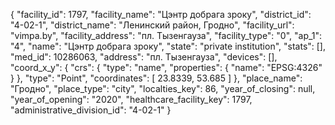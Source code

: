 {
    "facility_id": 1797,
    "facility_name": "Цэнтр добрага зроку",
    "district_id": "4-02-1",
    "district_name": "Ленинский район, Гродно",
    "facility_url": "vimpa.by",
    "facility_address": "пл. Тызенгауза",
    "facility_type": "0",
    "ap_1": "4",
    "name": "Цэнтр добрага зроку",
    "state": "private institution",
    "stats": [],
    "med_id": 10286063,
    "address": "пл. Тызенгауза",
    "devices": [],
    "coord_x_y": {
        "crs": {
            "type": "name",
            "properties": {
                "name": "EPSG:4326"
            }
        },
        "type": "Point",
        "coordinates": [
            23.8339,
            53.685
        ]
    },
    "place_name": "Гродно",
    "place_type": "city",
    "localties_key": 86,
    "year_of_closing": null,
    "year_of_opening": "2020",
    "healthcare_facility_key": 1797,
    "administrative_division_id": "4-02-1"
}